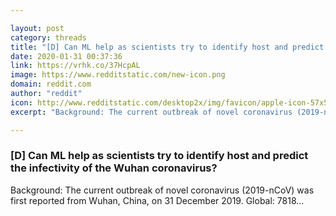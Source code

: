 ```yaml
---

layout: post
category: threads
title: "[D] Can ML help as scientists try to identify host and predict the infectivity of the Wuhan coronavirus?"
date: 2020-01-31 00:37:36
link: https://vrhk.co/37HcpAL
image: https://www.redditstatic.com/new-icon.png
domain: reddit.com
author: "reddit"
icon: http://www.redditstatic.com/desktop2x/img/favicon/apple-icon-57x57.png
excerpt: "Background: The current outbreak of novel coronavirus (2019-nCoV) was first reported from Wuhan, China, on 31 December 2019. Global: 7818..."

---
```


### [D] Can ML help as scientists try to identify host and predict the infectivity of the Wuhan coronavirus?

Background: The current outbreak of novel coronavirus (2019-nCoV) was first reported from Wuhan, China, on 31 December 2019. Global: 7818...